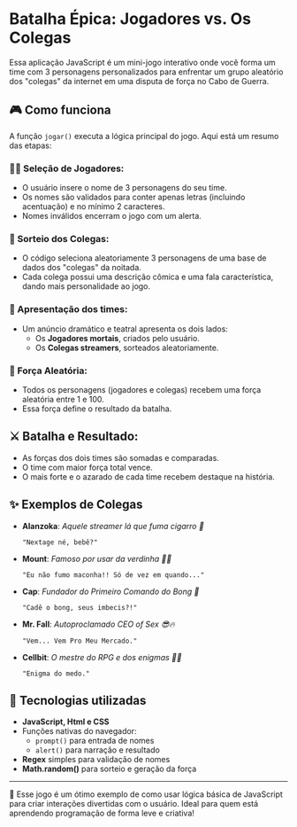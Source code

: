 # Batalha Épica: Jogadores vs. Os Colegas

Essa aplicação JavaScript é um mini-jogo interativo onde você forma um time com 3 personagens personalizados para enfrentar um grupo aleatório dos "colegas" da internet em uma disputa de força no Cabo de Guerra.

## 🎮 Como funciona

A função `jogar()` executa a lógica principal do jogo. Aqui está um resumo das etapas:

### 🧍‍♂️ Seleção de Jogadores:

- O usuário insere o nome de 3 personagens do seu time.
- Os nomes são validados para conter apenas letras (incluindo acentuação) e no mínimo 2 caracteres.
- Nomes inválidos encerram o jogo com um alerta.

### 🎲 Sorteio dos Colegas:

- O código seleciona aleatoriamente 3 personagens de uma base de dados dos "colegas" da noitada.
- Cada colega possui uma descrição cômica e uma fala característica, dando mais personalidade ao jogo.

### 🎤 Apresentação dos times:

- Um anúncio dramático e teatral apresenta os dois lados:
  - Os **Jogadores mortais**, criados pelo usuário.
  - Os **Colegas streamers**, sorteados aleatoriamente.

### 💪 Força Aleatória:

- Todos os personagens (jogadores e colegas) recebem uma força aleatória entre 1 e 100.
- Essa força define o resultado da batalha.

## ⚔️ Batalha e Resultado:

- As forças dos dois times são somadas e comparadas.
- O time com maior força total vence.
- O mais forte e o azarado de cada time recebem destaque na história.

## ✨ Exemplos de Colegas

- **Alanzoka**: *Aquele streamer lá que fuma cigarro 🚬*
  
  `"Nextage né, bebê?"`

- **Mount**: *Famoso por usar da verdinha 🌿🍃*
  
  `"Eu não fumo maconha!! Só de vez em quando..."` 

- **Cap**: *Fundador do Primeiro Comando do Bong 🚬*
  
  `"Cadê o bong, seus imbecis?!"`

- **Mr. Fall**: *Autoproclamado CEO of Sex 😎🔥*
  
  `"Vem... Vem Pro Meu Mercado."` 

- **Cellbit**: *O mestre do RPG e dos enigmas 🧩📖*
  
  `"Enigma do medo."`  

## 🧠 Tecnologias utilizadas

- **JavaScript, Html e CSS**
- Funções nativas do navegador:
  - `prompt()` para entrada de nomes
  - `alert()` para narração e resultado
- **Regex** simples para validação de nomes
- **Math.random()** para sorteio e geração da força

---

🧪 Esse jogo é um ótimo exemplo de como usar lógica básica de JavaScript para criar interações divertidas com o usuário. Ideal para quem está aprendendo programação de forma leve e criativa!
